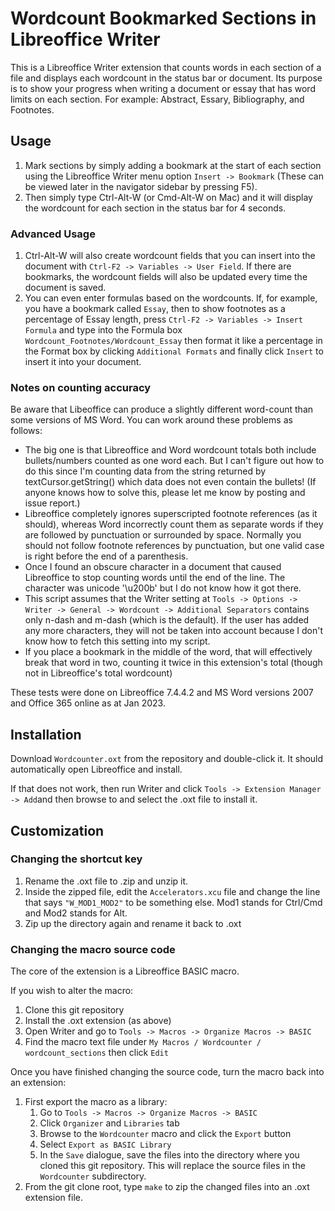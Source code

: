 # Wordcount Bookmarked Sections in Libreoffice Writer

This is a Libreoffice Writer extension that counts words in each section of a file and displays each wordcount in the status bar or document. Its purpose is to show your progress when writing a document or essay that has word limits on each section. For example: Abstract, Essary, Bibliography, and Footnotes.

## Usage

1. Mark sections by simply adding a bookmark at the start of each section using the Libreoffice Writer menu option `Insert -> Bookmark` (These can be viewed later in the navigator sidebar by pressing F5).
2. Then simply type Ctrl-Alt-W (or Cmd-Alt-W on Mac) and it will display the wordcount for each section in the status bar for 4 seconds.

### Advanced Usage

1. Ctrl-Alt-W will also create wordcount fields that you can insert into the document with `Ctrl-F2 -> Variables -> User Field`.
   If there are bookmarks, the wordcount fields will also be updated every time the document is saved.
2. You can even enter formulas based on the wordcounts. If, for example, you have a bookmark called `Essay`, then to show footnotes as a percentage of Essay length, press `Ctrl-F2 -> Variables -> Insert Formula` and type into the Formula box `Wordcount_Footnotes/Wordcount_Essay` then format it like a percentage in the Format box by clicking `Additional Formats` and finally click `Insert` to insert it into your document.

### Notes on counting accuracy

Be aware that Libeoffice can produce a slightly different word-count than some versions of MS Word. You can work around these problems as follows:

- The big one is that Libreoffice and Word wordcount totals both include bullets/numbers counted as one word each. But I can't figure out how to do this since I'm counting data from the string returned by textCursor.getString() which data does not even contain the bullets! (If anyone knows how to solve this, please let me know by posting and issue report.)
- Libreoffice completely ignores superscripted footnote references (as it should), whereas Word incorrectly count them as separate words if they are followed by punctuation or surrounded by space. Normally you should not follow footnote references by punctuation, but one valid case is right before the end of a parenthesis.
- Once I found an obscure character in a document that caused Libreoffice to stop counting words until the end of the line. The character was unicode '\u200b' but I do not know how it got there.
- This script assumes that the Writer setting at `Tools -> Options -> Writer -> General -> Wordcount -> Additional Separators` contains only n-dash and m-dash (which is the default). If the user has added any more characters, they will not be taken into account because I don't know how to fetch this setting into my script.
- If you place a bookmark in the middle of the word, that will effectively break that word in two, counting it twice in this extension's total (though not in Libreoffice's total wordcount)

These tests were done on Libreoffice 7.4.4.2 and MS Word versions 2007 and Office 365 online as at Jan 2023.

## Installation

Download `Wordcounter.oxt` from the repository and double-click it. It should automatically open Libreoffice and install.

If that does not work, then run Writer and click `Tools -> Extension Manager -> Add`and then browse to and select the .oxt file to install it.

## Customization

### Changing the shortcut key

1. Rename the .oxt file to .zip and unzip it.
2. Inside the zipped file, edit the `Accelerators.xcu` file and change the line that says `"W_MOD1_MOD2"` to be something else. Mod1 stands for Ctrl/Cmd and Mod2 stands for Alt.
3. Zip up the directory again and rename it back to .oxt

### Changing the macro source code

The core of the extension is a Libreoffice BASIC macro.

If you wish to alter the macro:

1. Clone this git repository
2. Install the .oxt extension (as above)
3. Open Writer and go to `Tools -> Macros -> Organize Macros -> BASIC`
4. Find the macro text file under `My Macros / Wordcounter / wordcount_sections` then click `Edit`

Once you have finished changing the source code, turn the macro back into an extension:

1. First export the macro as a library:
   1. Go to `Tools -> Macros -> Organize Macros -> BASIC`
   2. Click `Organizer` and `Libraries` tab
   3. Browse to the `Wordcounter` macro and click the `Export` button
   4. Select `Export as BASIC Library`
   5. In the `Save` dialogue, save the files into the directory where you cloned this git repository. This will replace the source files in the `Wordcounter` subdirectory.
2. From the git clone root, type `make` to zip the changed files into an .oxt extension file.

